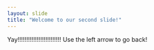```yaml
---
layout: slide
title: "Welcome to our second slide!"
---
```

Yay!!!!!!!!!!!!!!!!!!!!!!!!!
Use the left arrow to go back!
